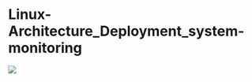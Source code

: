 # Linux-Architecture_Deployment_system-monitoring
![](https://github.com/nu11secur1ty/OpenSUSE-Architecture/blob/master/photo/Opensuse_logo.png)
